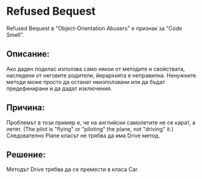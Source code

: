 ﻿# Refused Bequest

Refused Bequest в "Object-Orientation Abusers" е признак за "Code Smell".

## Описание:
Ако даден подклас използва само някои от методите и свойствата, наследени от неговите родители, йерархията е неправилна. 
Ненужните методи може просто да останат неизползвани или да бъдат предефинирани и да дадат изключения.

## Причина:
Проблемът в този пример е, че на английски самолетите не се карат, а летят. (Тhe pilot is "flying" or "piloting" the plane, not "driving" it.)
Следователно Plane класът не трябва да има Drive метод.

## Решение:
Методът Drive трябва да се премести в класа Car.
